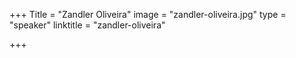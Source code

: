 +++
Title = "Zandler Oliveira"
image = "zandler-oliveira.jpg"
type = "speaker"
linktitle = "zandler-oliveira"

+++

